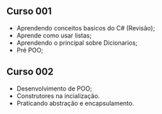 ## Curso 001
- Aprendendo conceitos basicos do C# (Revisão);
- Aprende como usar listas;
- Aprendendo o principal sobre Dicionarios;
- Pré POO;

## Curso 002
- Desenvolvimento de POO;
- Construtores na incialização.
- Praticando abstração e encapsulamento.